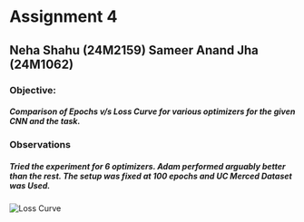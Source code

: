 # Assignment 4

## Neha Shahu (24M2159) Sameer Anand Jha (24M1062)

### Objective: 

##### Comparison of Epochs v/s Loss Curve for various optimizers for the given CNN and the task.

### Observations

##### Tried the experiment for 6 optimizers. Adam performed arguably better than the rest. The setup was fixed at 100 epochs and UC Merced Dataset was Used.

![Loss Curve](https://raw.githubusercontent.com/username/repository/main/images/loss_curve.png)

